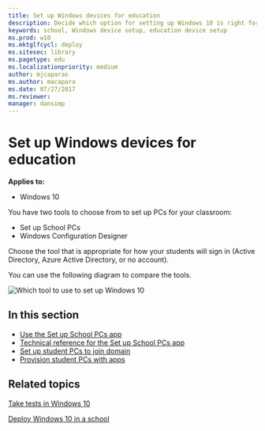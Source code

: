 ```yaml
---
title: Set up Windows devices for education
description: Decide which option for setting up Windows 10 is right for you.
keywords: school, Windows device setup, education device setup
ms.prod: w10
ms.mktglfcycl: deploy
ms.sitesec: library
ms.pagetype: edu
ms.localizationpriority: medium
author: mjcaparas
ms.author: macapara
ms.date: 07/27/2017
ms.reviewer: 
manager: dansimp
---
```


# Set up Windows devices for education
**Applies to:**

-   Windows 10 

You have two tools to choose from to set up PCs for your classroom: 
* Set up School PCs 
* Windows Configuration Designer

Choose the tool that is appropriate for how your students will sign in (Active Directory, Azure Active Directory, or no account). 

You can use the following diagram to compare the tools.

![Which tool to use to set up Windows 10](images/suspc_wcd_featureslist.png)


## In this section

- [Use the Set up School PCs app](use-set-up-school-pcs-app.md)
- [Technical reference for the Set up School PCs app](set-up-school-pcs-technical.md)
- [Set up student PCs to join domain](set-up-students-pcs-to-join-domain.md)
- [Provision student PCs with apps](set-up-students-pcs-with-apps.md)


## Related topics

[Take tests in Windows 10](take-tests-in-windows-10.md)

[Deploy Windows 10 in a school](deploy-windows-10-in-a-school.md)



